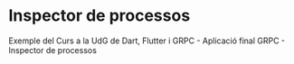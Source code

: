 # Inspector de processos
 Exemple del Curs a la UdG de Dart, Flutter i GRPC - Aplicació final GRPC - Inspector de processos
